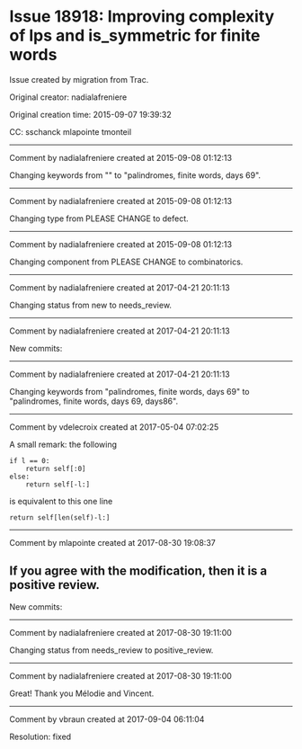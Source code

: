 # Issue 18918: Improving complexity of lps and is_symmetric for finite words

Issue created by migration from Trac.

Original creator: nadialafreniere

Original creation time: 2015-09-07 19:39:32

CC:  sschanck mlapointe tmonteil




---

Comment by nadialafreniere created at 2015-09-08 01:12:13

Changing keywords from "" to "palindromes, finite words, days 69".


---

Comment by nadialafreniere created at 2015-09-08 01:12:13

Changing type from PLEASE CHANGE to defect.


---

Comment by nadialafreniere created at 2015-09-08 01:12:13

Changing component from PLEASE CHANGE to combinatorics.


---

Comment by nadialafreniere created at 2017-04-21 20:11:13

Changing status from new to needs_review.


---

Comment by nadialafreniere created at 2017-04-21 20:11:13

New commits:


---

Comment by nadialafreniere created at 2017-04-21 20:11:13

Changing keywords from "palindromes, finite words, days 69" to "palindromes, finite words, days 69, days86".


---

Comment by vdelecroix created at 2017-05-04 07:02:25

A small remark: the following

```
if l == 0:
    return self[:0]
else:
    return self[-l:]
```

is equivalent to this one line

```
return self[len(self)-l:]
```



---

Comment by mlapointe created at 2017-08-30 19:08:37

If you agree with the modification, then it is a positive review.
----
New commits:


---

Comment by nadialafreniere created at 2017-08-30 19:11:00

Changing status from needs_review to positive_review.


---

Comment by nadialafreniere created at 2017-08-30 19:11:00

Great! Thank you Mélodie and Vincent.


---

Comment by vbraun created at 2017-09-04 06:11:04

Resolution: fixed
